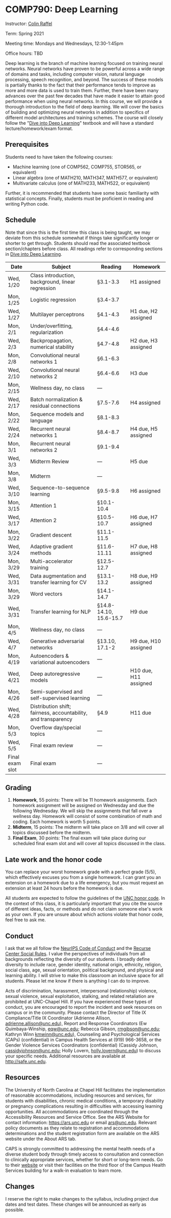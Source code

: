 # COMP790: Deep Learning

Instructor: [Colin Raffel](http://colinraffel.com)

Term: Spring 2021

Meeting time: Mondays and Wednesdays, 12:30-1:45pm

Office hours: TBD

Deep learning is the branch of machine learning focused on training neural networks.
Neural networks have proven to be powerful across a wide range of domains and tasks, including computer vision, natural language processing, speech recognition, and beyond.
The success of these models is partially thanks to the fact that their performance tends to improve as more and more data is used to train them.
Further, there have been many advances over the past few decades that have made it easier to attain good performance when using neural networks.
In this course, we will provide a thorough introduction to the field of deep learning.
We will cover the basics of building and optimizing neural networks in addition to specifics of different model architectures and training schemes.
The course will closely follow the "[Dive into Deep Learning](https://d2l.ai/)" textbook and will have a standard lecture/homework/exam format.

## Prerequisites

Students need to have taken the following courses:
  - Machine learning (one of COMP562, COMP755, STOR565, or equivalent)
  - Linear algebra (one of MATH210, MATH347, MATH577, or equivalent)
  - Multivariate calculus (one of MATH233, MATH522, or equivalent)
  
Further, it is recommended that students have some basic familiarity with statistical concepts.
Finally, students must be proficient in reading and writing Python code.

## Schedule

Note that since this is the first time this class is being taught, we may deviate from this schedule somewhat if things take significantly longer or shorter to get through.
Students should read the associated textbook section/chapters before class.
All readings refer to corresponding sections in [Dive into Deep Learning](http://d2l.ai).

| Date            | Subject                                                        | Reading                | Homework              |
|-----------------|----------------------------------------------------------------|------------------------|-----------------------|
| Wed, 1/20       | Class introduction, background, linear regression              | §3.1-3.3               | H1 assigned           |
| Mon, 1/25       | Logistic regression                                            | §3.4-3.7               |                       |
| Wed, 1/27       | Multilayer perceptrons                                         | §4.1-4.3               | H1 due, H2 assigned   |
| Mon, 2/1        | Under/overfitting, regularization                              | §4.4-4.6               |                       |
| Wed, 2/3        | Backpropagation, numerical stability                           | §4.7-4.8               | H2 due, H3 assigned   |
| Mon, 2/8        | Convolutional neural networks 1                                | §6.1-6.3               |                       |
| Wed, 2/10       | Convolutional neural networks 2                                | §6.4-6.6               | H3 due                |
| Mon, 2/15       | Wellness day, no class                                         | —                      |                       |
| Wed, 2/17       | Batch normalization & residual connections                     | §7.5-7.6               | H4 assigned           |
| Mon, 2/22       | Sequence models and language                                   | §8.1-8.3               |                       |
| Wed, 2/24       | Recurrent neural networks 1                                    | §8.4-8.7               | H4 due, H5 assigned   |
| Mon, 3/1        | Recurrent neural networks 2                                    | §9.1-9.4               |                       |
| Wed, 3/3        | Midterm Review                                                 | —                      | H5 due                |
| Mon, 3/8        | Midterm                                                        | —                      |                       |
| Wed, 3/10       | Sequence-to-sequence learning                                  | §9.5-9.8               | H6 assigned           |
| Mon, 3/15       | Attention 1                                                    | §10.1-10.4             |                       |
| Wed, 3/17       | Attention 2                                                    | §10.5-10.7             | H6 due, H7 assigned   |
| Mon, 3/22       | Gradient descent                                               | §11.1-11.5             |                       |
| Wed, 3/24       | Adaptive gradient methods                                      | §11.6-11.11            | H7 due, H8 assigned   |
| Mon, 3/29       | Multi-accelerator training                                     | §12.5-12.7             |                       |
| Wed, 3/31       | Data augmentation and transfer learning for CV                 | §13.1-13.2             | H8 due, H9 assigned   |
| Mon, 3/29       | Word vectors                                                   | §14.1-14.7             |                       |
| Wed, 3/31       | Transfer learning for NLP                                      | §14.8-14.10, 15.6-15.7 | H9 due                |
| Mon, 4/5        | Wellness day, no class                                         | —                      |                       |
| Wed, 4/7        | Generative adversarial networks                                | §13.10, 17.1-2         | H9 due, H10 assigned  |
| Mon, 4/19       | Autoencoders & variational autoencoders                        | —                      |                       |
| Wed, 4/21       | Deep autoregressive models                                     | —                      | H10 due, H11 assigned |
| Mon, 4/26       | Semi-supervised and self-supervised learning                   | —                      |                       |
| Wed, 4/28       | Distribution shift; fairness, accountability, and transparency | §4.9                   | H11 due               |
| Mon, 5/3        | Overflow day/special topics                                    | —                      |                       |
| Wed, 5/5        | Final exam review                                              | —                      |                       |
| Final exam slot | Final exam                                                     | —                      |                       |
## Grading

  1. **Homework**, 55 points: There will be 11 homework assignments. Each homework assignment will be assigned on Wednesday and due the following Wednesday. We will skip the assignments that fall over a wellness day. Homework will consist of some combination of math and coding. Each homework is worth 5 points.
  1. **Midterm**, 15 points: The midterm will take place on 3/8 and will cover all topics discussed before the midterm.
  1. **Final Exam**, 30 points: The final exam will take place during our scheduled final exam slot and will cover all topics discussed in the class.

## Late work and the honor code

You can replace your worst homework grade with a perfect grade (5/5), which effectively excuses you from a single homework.
I can grant you an extension on a homework due to a life emergency, but you must request an extension at least 24 hours before the homework is due.

All students are expected to follow the guidelines of the [UNC honor code](http://honor.unc.edu).
In the context of this class, it is particularly important that you cite the source of different ideas, facts, or methods and do not claim someone else's work as your own.
If you are unsure about which actions violate that honor code, feel free to ask me.

## Conduct

I ask that we all follow the [NeurIPS Code of Conduct](https://nips.cc/public/CodeOfConduct) and the [Recurse Center Social Rules](https://www.recurse.com/social-rules).
I value the perspectives of individuals from all backgrounds reflecting the diversity of our students.
I broadly define diversity to include race, gender identity, national origin, ethnicity, religion, social class, age, sexual orientation, political background, and physical and learning ability.
I will strive to make this classroom an inclusive space for all students.
Please let me know if there is anything I can do to improve.

Acts of discrimination, harassment, interpersonal (relationship) violence, sexual violence, sexual exploitation, stalking, and related retaliation are prohibited at UNC-Chapel Hill.
If you have experienced these types of conduct, you are encouraged to report the incident and seek resources on campus or in the community.
Please contact the Director of Title IX Compliance/Title IX Coordinator (Adrienne Allison, adrienne.allison@unc.edu), Report and Response Coordinators (Ew Quimbaya-Winship, eqw@unc.edu; Rebecca Gibson, rmgibson@unc.edu; Kathryn Winn kmwinn@unc.edu), Counseling and Psychological Services (CAPs) (confidential) in Campus Health Services at (919) 966-3658, or the Gender Violence Services Coordinators (confidential) (Cassidy Johnson, cassidyjohnson@unc.edu; Holly Lovern, holly.lovern@unc.edu) to discuss your specific needs.
Additional resources are available at http://safe.unc.edu.

## Resources

The University of North Carolina at Chapel Hill facilitates the implementation of reasonable accommodations, including resources and services, for students with disabilities, chronic medical conditions, a temporary disability or pregnancy complications resulting in difficulties with accessing learning opportunities.
All accommodations are coordinated through the Accessibility Resources and Service Office. See the ARS Website for contact information: https://ars.unc.edu or email ars@unc.edu.
Relevant policy documents as they relate to registration and accommodations determinations and the student registration form are available on the ARS website under the About ARS tab.

CAPS is strongly committed to addressing the mental health needs of a diverse student body through timely access to consultation and connection to clinically appropriate services, whether for short or long-term needs. Go to their [website](https://caps.unc.edu/) or visit their facilities on the third floor of the Campus Health Services building for a walk-in evaluation to learn more.

## Changes

I reserve the right to make changes to the syllabus, including project due dates and test dates.
These changes will be announced as early as possible.
